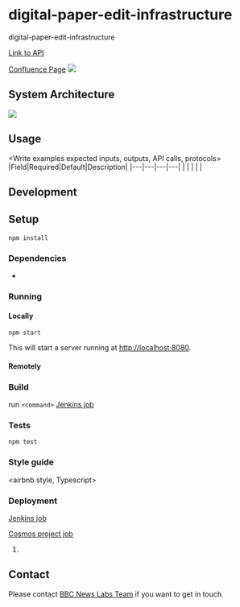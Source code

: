 # digital-paper-edit-infrastructure

digital-paper-edit-infrastructure

[Link to API]()

[Confluence Page](<link to confluence page>)
![](<Screenshot of UI>)

## System Architecture
![](<Overview of system architecture>)
<High level overview of system architecture>

## Usage
<Write examples expected inputs, outputs, API calls, protocols>
|Field|Required|Default|Description|
|---|---|---|---|
|   |   |   |   |

## Development

## Setup
```
npm install
```

### Dependencies
* <react>

<Describe your stack>

### Running

#### Locally
```
npm start
```

This will start a server running at [http://localhost:8080](http://localhost:8080).

#### Remotely
<Steps to run remotely>

### Build
run `<command>`
[Jenkins job]()

### Tests
```
npm test
```

### Style guide
<airbnb style, Typescript>

### Deployment
[Jenkins job]()

[Cosmos project job]()

1. <Steps to deployment>

## Contact
Please contact [BBC News Labs Team](BBCNewsLabsTeam@bbc.co.uk) if you want to get in touch.
